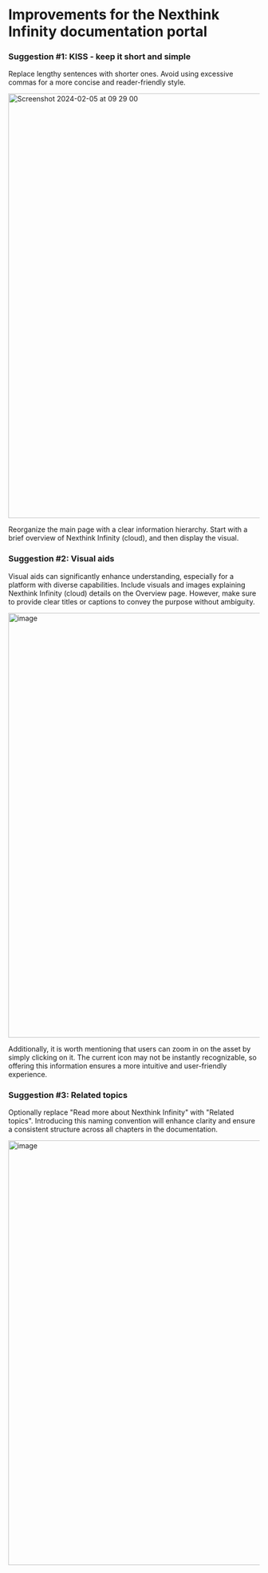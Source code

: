 <h1>Improvements for the Nexthink Infinity documentation portal</h1>
<h3>Suggestion #1: KISS - keep it short and simple</h3> 
<p>Replace lengthy sentences with shorter ones. Avoid using excessive commas for a more concise and reader-friendly style.</p>
 <img width="851" alt="Screenshot 2024-02-05 at 09 29 00" src="https://github.com/kzhrro/nexthink/assets/66939605/e6262efc-f086-4781-a2bf-97a6625ca13a">
<p>Reorganize the main page with a clear information hierarchy. Start with a brief overview of Nexthink Infinity (cloud), and then display the visual.</p>
<h3>Suggestion #2: Visual aids</h3> 
<p>Visual aids can significantly enhance understanding, especially for a platform with diverse capabilities. Include visuals and images explaining Nexthink Infinity (cloud) details on the Overview page. However, make sure to provide clear titles or captions to convey the purpose without ambiguity.</p> 
<img width="851" alt="image" src="https://github.com/kzhrro/nexthink/assets/66939605/340bf265-0e6e-40d3-9c72-3232cccdd510">
<p>Additionally, it is worth mentioning that users can zoom in on the asset by simply clicking on it. The current icon may not be instantly recognizable, so offering this information ensures a more intuitive and user-friendly experience.</p>
<h3>Suggestion #3: Related topics</h3>
<p>Optionally replace "Read more about Nexthink Infinity" with "Related topics". Introducing this naming convention will enhance clarity and ensure a consistent structure across all chapters in the documentation.</p>
<img width="851" alt="image" src="https://github.com/kzhrro/nexthink/assets/66939605/349b5a81-5fba-45db-ab27-d524b7746738">
